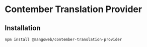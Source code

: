 # Contember Translation Provider

## Installation

`npm install @mangoweb/contember-translation-provider`
